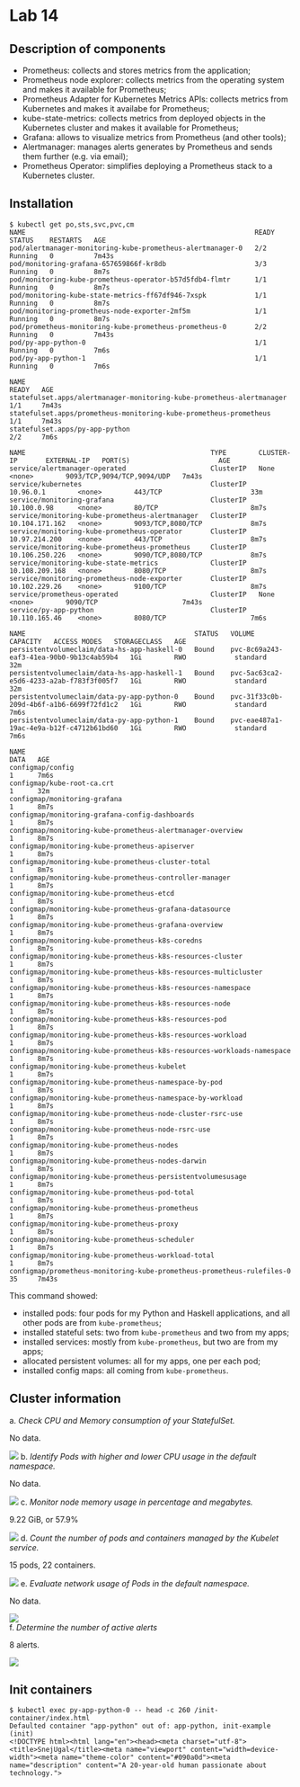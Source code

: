 # Lab 14

## Description of components

- Prometheus: collects and stores metrics from the application;
- Prometheus node explorer: collects metrics from the operating system and makes
  it available for Prometheus;
- Prometheus Adapter for Kubernetes Metrics APIs: collects metrics from
  Kubernetes and makes it availabe for Prometheus;
- kube-state-metrics: collects metrics from deployed objects in the Kubernetes
  cluster and makes it available for Prometheus;
- Grafana: allows to visualize metrics from Prometheus (and other tools);
- Alertmanager: manages alerts generates by Prometheus and sends them further
  (e.g. via email);
- Prometheus Operator: simplifies deploying a Prometheus stack to a Kubernetes
  cluster.

## Installation

```
$ kubectl get po,sts,svc,pvc,cm
NAME                                                         READY   STATUS    RESTARTS   AGE
pod/alertmanager-monitoring-kube-prometheus-alertmanager-0   2/2     Running   0          7m43s
pod/monitoring-grafana-657659866f-kr8db                      3/3     Running   0          8m7s
pod/monitoring-kube-prometheus-operator-b57d5fdb4-flmtr      1/1     Running   0          8m7s
pod/monitoring-kube-state-metrics-ff67df946-7xspk            1/1     Running   0          8m7s
pod/monitoring-prometheus-node-exporter-2mf5m                1/1     Running   0          8m7s
pod/prometheus-monitoring-kube-prometheus-prometheus-0       2/2     Running   0          7m43s
pod/py-app-python-0                                          1/1     Running   0          7m6s
pod/py-app-python-1                                          1/1     Running   0          7m6s

NAME                                                                    READY   AGE
statefulset.apps/alertmanager-monitoring-kube-prometheus-alertmanager   1/1     7m43s
statefulset.apps/prometheus-monitoring-kube-prometheus-prometheus       1/1     7m43s
statefulset.apps/py-app-python                                          2/2     7m6s

NAME                                              TYPE        CLUSTER-IP       EXTERNAL-IP   PORT(S)                      AGE
service/alertmanager-operated                     ClusterIP   None             <none>        9093/TCP,9094/TCP,9094/UDP   7m43s
service/kubernetes                                ClusterIP   10.96.0.1        <none>        443/TCP                      33m
service/monitoring-grafana                        ClusterIP   10.100.0.98      <none>        80/TCP                       8m7s
service/monitoring-kube-prometheus-alertmanager   ClusterIP   10.104.171.162   <none>        9093/TCP,8080/TCP            8m7s
service/monitoring-kube-prometheus-operator       ClusterIP   10.97.214.200    <none>        443/TCP                      8m7s
service/monitoring-kube-prometheus-prometheus     ClusterIP   10.106.250.226   <none>        9090/TCP,8080/TCP            8m7s
service/monitoring-kube-state-metrics             ClusterIP   10.108.209.168   <none>        8080/TCP                     8m7s
service/monitoring-prometheus-node-exporter       ClusterIP   10.102.229.26    <none>        9100/TCP                     8m7s
service/prometheus-operated                       ClusterIP   None             <none>        9090/TCP                     7m43s
service/py-app-python                             ClusterIP   10.110.165.46    <none>        8080/TCP                     7m6s

NAME                                          STATUS   VOLUME                                     CAPACITY   ACCESS MODES   STORAGECLASS   AGE
persistentvolumeclaim/data-hs-app-haskell-0   Bound    pvc-8c69a243-eaf3-41ea-90b0-9b13c4ab59b4   1Gi        RWO            standard       32m
persistentvolumeclaim/data-hs-app-haskell-1   Bound    pvc-5ac63ca2-e5d6-4233-a2ab-f783f3f005f7   1Gi        RWO            standard       32m
persistentvolumeclaim/data-py-app-python-0    Bound    pvc-31f33c0b-209d-4b6f-a1b6-6699f72fd1c2   1Gi        RWO            standard       7m6s
persistentvolumeclaim/data-py-app-python-1    Bound    pvc-eae487a1-19ac-4e9a-b12f-c4712b61bd60   1Gi        RWO            standard       7m6s

NAME                                                                     DATA   AGE
configmap/config                                                         1      7m6s
configmap/kube-root-ca.crt                                               1      32m
configmap/monitoring-grafana                                             1      8m7s
configmap/monitoring-grafana-config-dashboards                           1      8m7s
configmap/monitoring-kube-prometheus-alertmanager-overview               1      8m7s
configmap/monitoring-kube-prometheus-apiserver                           1      8m7s
configmap/monitoring-kube-prometheus-cluster-total                       1      8m7s
configmap/monitoring-kube-prometheus-controller-manager                  1      8m7s
configmap/monitoring-kube-prometheus-etcd                                1      8m7s
configmap/monitoring-kube-prometheus-grafana-datasource                  1      8m7s
configmap/monitoring-kube-prometheus-grafana-overview                    1      8m7s
configmap/monitoring-kube-prometheus-k8s-coredns                         1      8m7s
configmap/monitoring-kube-prometheus-k8s-resources-cluster               1      8m7s
configmap/monitoring-kube-prometheus-k8s-resources-multicluster          1      8m7s
configmap/monitoring-kube-prometheus-k8s-resources-namespace             1      8m7s
configmap/monitoring-kube-prometheus-k8s-resources-node                  1      8m7s
configmap/monitoring-kube-prometheus-k8s-resources-pod                   1      8m7s
configmap/monitoring-kube-prometheus-k8s-resources-workload              1      8m7s
configmap/monitoring-kube-prometheus-k8s-resources-workloads-namespace   1      8m7s
configmap/monitoring-kube-prometheus-kubelet                             1      8m7s
configmap/monitoring-kube-prometheus-namespace-by-pod                    1      8m7s
configmap/monitoring-kube-prometheus-namespace-by-workload               1      8m7s
configmap/monitoring-kube-prometheus-node-cluster-rsrc-use               1      8m7s
configmap/monitoring-kube-prometheus-node-rsrc-use                       1      8m7s
configmap/monitoring-kube-prometheus-nodes                               1      8m7s
configmap/monitoring-kube-prometheus-nodes-darwin                        1      8m7s
configmap/monitoring-kube-prometheus-persistentvolumesusage              1      8m7s
configmap/monitoring-kube-prometheus-pod-total                           1      8m7s
configmap/monitoring-kube-prometheus-prometheus                          1      8m7s
configmap/monitoring-kube-prometheus-proxy                               1      8m7s
configmap/monitoring-kube-prometheus-scheduler                           1      8m7s
configmap/monitoring-kube-prometheus-workload-total                      1      8m7s
configmap/prometheus-monitoring-kube-prometheus-prometheus-rulefiles-0   35     7m43s
```

This command showed:

- installed pods: four pods for my Python and Haskell applications, and all
  other pods are from `kube-prometheus`;
- installed stateful sets: two from `kube-prometheus` and two from my apps;
- installed services: mostly from `kube-prometheus`, but two are from my apps;
- allocated persistent volumes: all for my apps, one per each pod;
- installed config maps: all coming from `kube-prometheus`.

## Cluster information

a. _Check CPU and Memory consumption of your StatefulSet._

   No data.

   ![](./screenshots/statefulset-resources.png)
b. _Identify Pods with higher and lower CPU usage in the default namespace._

   No data.

   ![](./screenshots/pods.png)
c. _Monitor node memory usage in percentage and megabytes._

   9.22 GiB, or 57.9%

   ![](./screenshots/node.png)
d. _Count the number of pods and containers managed by the Kubelet service._

   15 pods, 22 containers.

   ![](./screenshots/kubelet.png)
e. _Evaluate network usage of Pods in the default namespace._

   No data.

   ![](./screenshots/network.png)   
f. _Determine the number of active alerts_

   8 alerts.

   ![](./screenshots/alertmanager.png)

## Init containers

```
$ kubectl exec py-app-python-0 -- head -c 260 /init-container/index.html
Defaulted container "app-python" out of: app-python, init-example (init)
<!DOCTYPE html><html lang="en"><head><meta charset="utf-8"><title>SnejUgal</title><meta name="viewport" content="width=device-width"><meta name="theme-color" content="#090a0d"><meta name="description" content="A 20-year-old human passionate about technology.">
```
